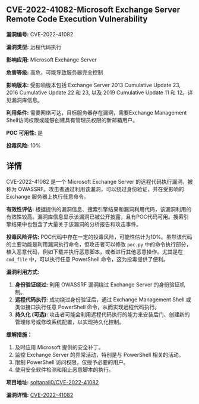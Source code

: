 ## CVE-2022-41082-Microsoft Exchange Server Remote Code Execution Vulnerability

**漏洞编号:** CVE-2022-41082

**漏洞类型:** 远程代码执行

**影响应用:** Microsoft Exchange Server

**危害等级:** 高危，可能导致服务器完全控制

**影响版本:** 受影响版本包括 Exchange Server 2013 Cumulative Update 23, 2016 Cumulative Update 22 和 23, 以及 2019 Cumulative Update 11 和 12。详见漏洞库信息。

**利用条件:** 需要网络可达，目标服务器存在漏洞，需要Exchange Management Shell访问权限或能够创建具有管理员权限的新邮箱用户。

**POC 可用性:** 是

**投毒风险:** 10%

## 详情

CVE-2022-41082 是一个 Microsoft Exchange Server 的远程代码执行漏洞，被称为 OWASSRF。攻击者通过利用该漏洞，可以绕过身份验证，并在受影响的 Exchange 服务器上执行任意命令。 

**有效性评估:**
根据提供的漏洞信息、搜索引擎结果和漏洞利用代码，该漏洞利用的有效性较高。漏洞库信息显示该漏洞已被公开披露，且有POC代码可用。搜索引擎结果中也包含了大量关于该漏洞的分析报告和攻击事件。

**投毒风险评估:**
POC代码中存在一定的投毒风险，可能性估计为10%。虽然该代码的主要功能是利用漏洞执行命令，但攻击者可以修改 `poc.py` 中的命令执行部分，植入恶意代码，例如下载并执行恶意脚本，或者进行其他恶意操作。尤其是在 `cmd_file` 中，可以执行任意 PowerShell 命令，这为投毒提供了便利。

**漏洞利用方式:**
1.  **身份验证绕过:**  利用 OWASSRF 漏洞绕过 Exchange Server 的身份验证机制。
2.  **远程代码执行:**  成功绕过身份验证后，通过 Exchange Management Shell 或类似接口执行任意 PowerShell 命令，从而实现远程代码执行。
3.  **持久化 (可选):**  攻击者可能会利用远程代码执行的能力来安装后门、创建新的管理账号或修改系统配置，以实现持久化控制。

**缓解措施：**
1. 及时应用 Microsoft 提供的安全补丁。
2. 监控 Exchange Server 的异常活动，特别是与 PowerShell 相关的活动。
3. 限制 PowerShell 访问权限，仅授予必要的用户。
4. 使用安全软件检测和阻止恶意脚本的执行。

**项目地址:** [soltanali0/CVE-2022-41082](https://github.com/soltanali0/CVE-2022-41082)

**漏洞详情:** [CVE-2022-41082](https://nvd.nist.gov/vuln/detail/CVE-2022-41082)